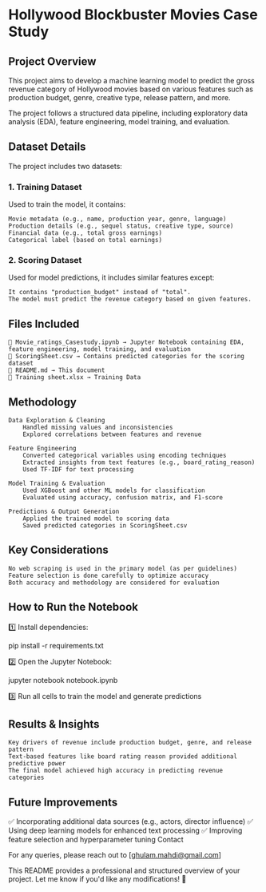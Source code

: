 # Hollywood Blockbuster Movies Case Study

## Project Overview

This project aims to develop a machine learning model to predict the gross revenue category of Hollywood movies based on various features such as production budget, genre, creative type, release pattern, and more.

The project follows a structured data pipeline, including exploratory data analysis (EDA), feature engineering, model training, and evaluation.

## Dataset Details

The project includes two datasets:
### 1. Training Dataset

Used to train the model, it contains:

    Movie metadata (e.g., name, production year, genre, language)
    Production details (e.g., sequel status, creative type, source)
    Financial data (e.g., total gross earnings)
    Categorical label (based on total earnings)

### 2. Scoring Dataset

Used for model predictions, it includes similar features except:

    It contains "production_budget" instead of "total".
    The model must predict the revenue category based on given features.

## Files Included

    📂 Movie_ratings_Casestudy.ipynb → Jupyter Notebook containing EDA, feature engineering, model training, and evaluation
    📂 ScoringSheet.csv → Contains predicted categories for the scoring dataset
    📂 README.md → This document
    📂 Training sheet.xlsx → Training Data

## Methodology

    Data Exploration & Cleaning
        Handled missing values and inconsistencies
        Explored correlations between features and revenue

    Feature Engineering
        Converted categorical variables using encoding techniques
        Extracted insights from text features (e.g., board_rating_reason)
        Used TF-IDF for text processing

    Model Training & Evaluation
        Used XGBoost and other ML models for classification
        Evaluated using accuracy, confusion matrix, and F1-score

    Predictions & Output Generation
        Applied the trained model to scoring data
        Saved predicted categories in ScoringSheet.csv

## Key Considerations

    No web scraping is used in the primary model (as per guidelines)
    Feature selection is done carefully to optimize accuracy
    Both accuracy and methodology are considered for evaluation

## How to Run the Notebook

1️⃣ Install dependencies:

pip install -r requirements.txt

2️⃣ Open the Jupyter Notebook:

jupyter notebook notebook.ipynb

3️⃣ Run all cells to train the model and generate predictions

## Results & Insights

    Key drivers of revenue include production budget, genre, and release pattern
    Text-based features like board rating reason provided additional predictive power
    The final model achieved high accuracy in predicting revenue categories

## Future Improvements

✅ Incorporating additional data sources (e.g., actors, director influence)
✅ Using deep learning models for enhanced text processing
✅ Improving feature selection and hyperparameter tuning
Contact

For any queries, please reach out to [ghulam.mahdi@gmail.com]

This README provides a professional and structured overview of your project. Let me know if you'd like any modifications! 🚀
